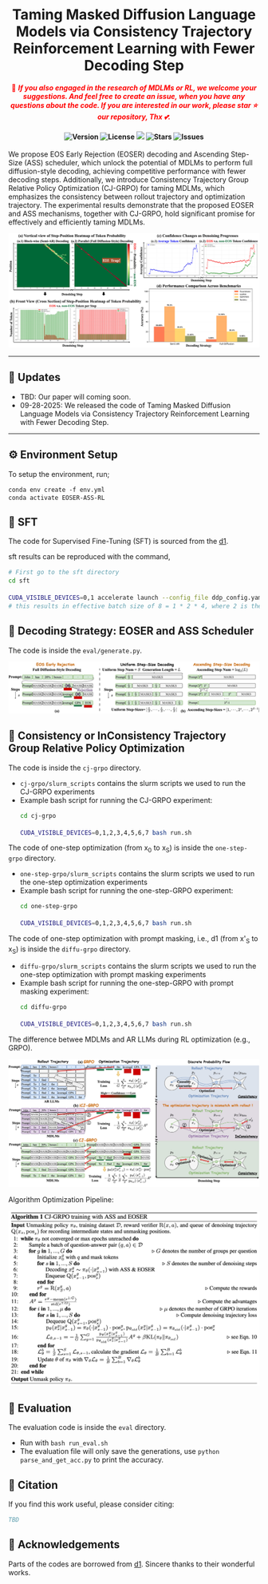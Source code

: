 <div  align="center">
    <h1>Taming Masked Diffusion Language Models via Consistency Trajectory Reinforcement Learning with Fewer Decoding Step</h1>

  <span style="color:red">📢 <strong><i>If you also engaged in the research of MDLMs or RL, we welcome your suggestions. And feel free to create an issue, when you have any questions about the code.
  If you are interested in our work, please star ⭐ our repository, Thx 💕.</i></strong></span>

  <h4>
    <img src="https://img.shields.io/badge/Version-1.0.0-blue.svg" alt="Version"> 
    <img src="https://img.shields.io/badge/License-Apache_2.0-green.svg" alt="License">
    <img src="https://visitor-badge.laobi.icu/badge?page_id=yjyddq.EOSER-ASS-RL" />
    <img src="https://img.shields.io/github/stars/yjyddq/EOSER-ASS-RL?color=yellow" alt="Stars">
    <img src="https://img.shields.io/github/issues/yjyddq/EOSER-ASS-RL?color=red" alt="Issues">
  </h4>
</div>

<p>We propose EOS Early Rejection (EOSER) decoding and Ascending Step-Size (ASS) scheduler, which unlock the potential of MDLMs to perform full diffusion-style decoding, achieving competitive performance with fewer decoding steps. Additionally, we introduce Consistency Trajectory Group Relative Policy Optimization (CJ-GRPO) for taming MDLMs, which emphasizes the consistency between rollout trajectory and optimization trajectory. The experimental results demonstrate that the proposed EOSER and ASS mechanisms, together with CJ-GRPO, hold significant promise for effectively and efficiently taming MDLMs.</p>

![Motivation](media/Motivation.jpg)

<div align="center">
  <hr width="100%">
</div>

## 📢 Updates

* TBD: Our paper will coming soon.
* 09-28-2025: We released the code of Taming Masked Diffusion Language Models via Consistency Trajectory Reinforcement Learning with Fewer Decoding Step.

<div align="center">
  <hr width="100%">
</div>


## ⚙️ Environment Setup

To setup the environment, run;
```
conda env create -f env.yml
conda activate EOSER-ASS-RL
```

## 🚀 SFT

The code for Supervised Fine-Tuning (SFT) is sourced from the [d1](https://github.com/dllm-reasoning/d1/tree/main/SFT).

sft results can be reproduced with the command,
```bash
# First go to the sft directory
cd sft

CUDA_VISIBLE_DEVICES=0,1 accelerate launch --config_file ddp_config.yaml --main_process_port 29500 --num_processes 2 sft_train.py --grad_accum_steps 4 --batch_size 1 --num_epochs 20 
# this results in effective batch size of 8 = 1 * 2 * 4, where 2 is the number of gpus.
```

## 🚀 Decoding Strategy: EOSER and ASS Scheduler 

The code is inside the `eval/generate.py`.

![Decoding](media/Decoding.jpg)

## 🚀 Consistency or InConsistency Trajectory Group Relative Policy Optimization

The code is inside the `cj-grpo` directory.

- `cj-grpo/slurm_scripts` contains the slurm scripts we used to run the CJ-GRPO experiments
- Example bash script for running the CJ-GRPO experiment:
  ```bash
  cd cj-grpo
  
  CUDA_VISIBLE_DEVICES=0,1,2,3,4,5,6,7 bash run.sh
  ```

The code of one-step optimization (from x<sub>0</sub> to x<sub>S</sub>) is inside the `one-step-grpo` directory.

- `one-step-grpo/slurm_scripts` contains the slurm scripts we used to run the one-step optimization experiments
- Example bash script for running the one-step-GRPO experiment:
  ```bash
  cd one-step-grpo
  
  CUDA_VISIBLE_DEVICES=0,1,2,3,4,5,6,7 bash run.sh
  ```

The code of one-step optimization with prompt masking, i.e., d1 (from x'<sub>S</sub> to x<sub>S</sub>) is inside the `diffu-grpo` directory.

- `diffu-grpo/slurm_scripts` contains the slurm scripts we used to run the one-step optimization with prompt masking experiments
- Example bash script for running the one-step-GRPO with prompt masking experiment:
  ```bash
  cd diffu-grpo
  
  CUDA_VISIBLE_DEVICES=0,1,2,3,4,5,6,7 bash run.sh
  ```

The difference betwee MDLMs and AR LLMs during RL optimization (e.g., GRPO).

![CJ-GRPO](media/CJ-GRPO.jpg)

Algorithm Optimization Pipeline:

![Algorithm](media/Algorithm.jpg)


## 🚀 Evaluation

The evaluation code is inside the `eval` directory.

- Run with `bash run_eval.sh`
- The evaluation file will only save the generations, use `python parse_and_get_acc.py` to print the accuracy.


## 🔗 Citation

If you find this work useful, please consider citing:

```bibtex
TBD
```

## 🙏 Acknowledgements

Parts of the codes are borrowed from [d1](https://github.com/dllm-reasoning/d1). Sincere thanks to their wonderful works.